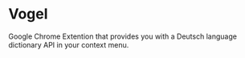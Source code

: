 # Vogel
Google Chrome Extention that provides you with a Deutsch language dictionary API in your context menu.
